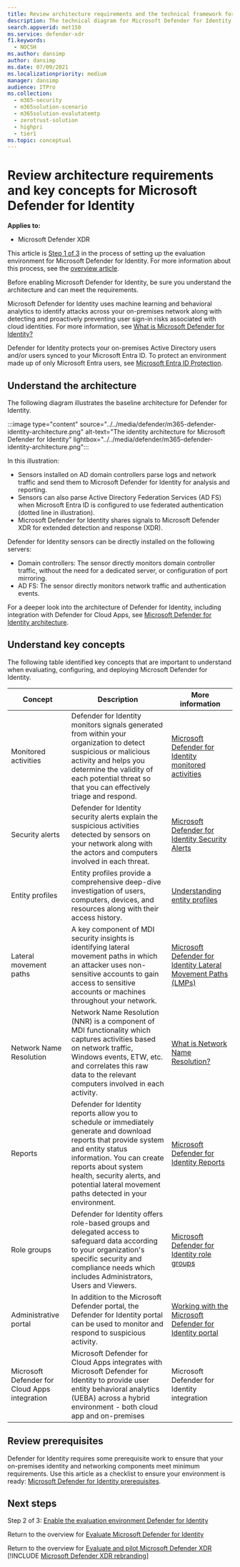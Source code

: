 ```yaml
---
title: Review architecture requirements and the technical framework for Microsoft Defender for Identity
description: The technical diagram for Microsoft Defender for Identity in Microsoft Defender XDR will help you understand identity in Microsoft 365 before you build your trial lab or pilot environment.
search.appverid: met150
ms.service: defender-xdr
f1.keywords:
  - NOCSH
ms.author: dansimp
author: dansimp
ms.date: 07/09/2021
ms.localizationpriority: medium
manager: dansimp
audience: ITPro
ms.collection:
  - m365-security
  - m365solution-scenario
  - m365solution-evalutatemtp
  - zerotrust-solution
  - highpri
  - tier1
ms.topic: conceptual
---
```


# Review architecture requirements and key concepts for Microsoft Defender for Identity

**Applies to:**
- Microsoft Defender XDR

This article is [Step 1 of 3](eval-defender-identity-overview.md) in the process of setting up the evaluation environment for Microsoft Defender for Identity. For more information about this process, see the [overview article](eval-defender-identity-overview.md).

Before enabling Microsoft Defender for Identity, be sure you understand the architecture and can meet the requirements.

Microsoft Defender for Identity uses machine learning and behavioral analytics to identify attacks across your on-premises network along with detecting and proactively preventing user sign-in risks associated with cloud identities. For more information, see [What is Microsoft Defender for Identity?](/defender-for-identity/what-is)

Defender for Identity protects your on-premises Active Directory users and/or users synced to your Microsoft Entra ID. To protect an environment made up of only Microsoft Entra users, see [Microsoft Entra ID Protection](/azure/active-directory/identity-protection/overview-identity-protection).

## Understand the architecture

The following diagram illustrates the baseline architecture for Defender for Identity.

:::image type="content" source="../../media/defender/m365-defender-identity-architecture.png" alt-text="The identity architecture for Microsoft Defender for Identity" lightbox="../../media/defender/m365-defender-identity-architecture.png":::

In this illustration:

- Sensors installed on AD domain controllers parse logs and network traffic and send them to Microsoft Defender for Identity for analysis and reporting.
- Sensors can also parse Active Directory Federation Services (AD FS) when Microsoft Entra ID is configured to use federated authentication (dotted line in illustration).
- Microsoft Defender for Identity shares signals to Microsoft Defender XDR for extended detection and response (XDR).

Defender for Identity sensors can be directly installed on the following servers:

- Domain controllers: The sensor directly monitors domain controller traffic, without the need for a dedicated server, or configuration of port mirroring.
- AD FS: The sensor directly monitors network traffic and authentication events.

For a deeper look into the architecture of Defender for Identity, including integration with Defender for Cloud Apps, see [Microsoft Defender for Identity architecture](/defender-for-identity/architecture).

## Understand key concepts

The following table identified key concepts that are important to understand when evaluating, configuring, and deploying Microsoft Defender for Identity.

|Concept  |Description |More information  |
|---------|---------|---------|
| Monitored activities | Defender for Identity monitors signals generated from within your organization to detect suspicious or malicious activity and helps you determine the validity of each potential threat so that you can effectively triage and respond.  |  [Microsoft Defender for Identity monitored activities](/defender-for-identity/monitored-activities)       |
| Security alerts    | Defender for Identity security alerts explain the suspicious activities detected by sensors on your network along with the actors and computers involved in each threat.   | [Microsoft Defender for Identity Security Alerts](/defender-for-identity/suspicious-activity-guide?tabs=external)    |
| Entity profiles    | Entity profiles provide a comprehensive deep-dive investigation of users, computers, devices, and resources along with their access history.   | [Understanding entity profiles](/defender-for-identity/entity-profiles)  |
| Lateral movement paths    | A key component of MDI security insights is identifying lateral movement paths in which an attacker uses non-sensitive accounts to gain access to sensitive accounts or machines throughout your network.  | [Microsoft Defender for Identity Lateral Movement Paths (LMPs)](/defender-for-identity/use-case-lateral-movement-path)  |
| Network Name Resolution    |  Network Name Resolution (NNR) is a component of MDI functionality which captures activities based on network traffic, Windows events, ETW, etc. and correlates this raw data to the relevant computers involved in each activity.       | [What is Network Name Resolution?](/defender-for-identity/nnr-policy)      |
| Reports    | Defender for Identity reports allow you to schedule or immediately generate and download reports that provide system and entity status information.  You can create reports about system health, security alerts, and potential lateral movement paths detected in your environment.   | [Microsoft Defender for Identity Reports](/defender-for-identity/reports)       |
| Role groups    | Defender for Identity offers role-based groups and delegated access to safeguard data according to your organization's specific security and compliance needs which includes Administrators, Users and Viewers.        |  [Microsoft Defender for Identity role groups](/defender-for-identity/role-groups)       |
| Administrative portal    |  In addition to the Microsoft Defender portal, the Defender for Identity portal can be used to monitor and respond to suspicious activity.      | [Working with the Microsoft Defender for Identity portal](/defender-for-identity/workspace-portal)        |
| Microsoft Defender for Cloud Apps integration   | Microsoft Defender for Cloud Apps integrates with Microsoft Defender for Identity to provide user entity behavioral analytics (UEBA) across a hybrid environment - both cloud app and on-premises   | Microsoft Defender for Identity integration  |

## Review prerequisites

Defender for Identity requires some prerequisite work to ensure that your on-premises identity and networking components meet minimum requirements. Use this article as a checklist to ensure your environment is ready: [Microsoft Defender for Identity prerequisites](/defender-for-identity/prerequisites).

## Next steps

Step 2 of 3: [Enable the evaluation environment Defender for Identity](eval-defender-identity-enable-eval.md)

Return to the overview for [Evaluate Microsoft Defender for Identity](eval-defender-identity-overview.md)

Return to the overview for [Evaluate and pilot Microsoft Defender XDR](eval-overview.md)
[!INCLUDE [Microsoft Defender XDR rebranding](../../includes/defender-m3d-techcommunity.md)]
